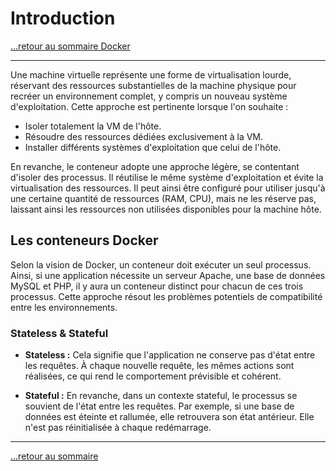 # Introduction

[...retour au sommaire Docker](../sommaire.md)

---

Une machine virtuelle représente une forme de virtualisation lourde, réservant des ressources substantielles de la machine physique pour recréer un environnement complet, y compris un nouveau système d'exploitation. Cette approche est pertinente lorsque l'on souhaite :

* Isoler totalement la VM de l'hôte.
* Résoudre des ressources dédiées exclusivement à la VM.
* Installer différents systèmes d'exploitation que celui de l'hôte.

En revanche, le conteneur adopte une approche légère, se contentant d'isoler des processus. Il réutilise le même système d'exploitation et évite la virtualisation des ressources. Il peut ainsi être configuré pour utiliser jusqu'à une certaine quantité de ressources (RAM, CPU), mais ne les réserve pas, laissant ainsi les ressources non utilisées disponibles pour la machine hôte.

## Les conteneurs Docker

Selon la vision de Docker, un conteneur doit exécuter un seul processus. Ainsi, si une application nécessite un serveur Apache, une base de données MySQL et PHP, il y aura un conteneur distinct pour chacun de ces trois processus. Cette approche résout les problèmes potentiels de compatibilité entre les environnements.

### Stateless & Stateful

* **Stateless :** Cela signifie que l'application ne conserve pas d'état entre les requêtes. À chaque nouvelle requête, les mêmes actions sont réalisées, ce qui rend le comportement prévisible et cohérent.

* **Stateful :** En revanche, dans un contexte stateful, le processus se souvient de l'état entre les requêtes. Par exemple, si une base de données est éteinte et rallumée, elle retrouvera son état antérieur. Elle n'est pas réinitialisée à chaque redémarrage.
  
---

[...retour au sommaire](../sommaire.md)